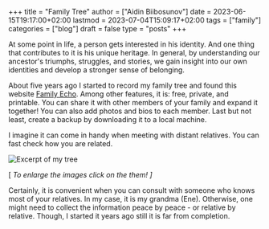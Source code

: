 +++
title = "Family Tree"
author = ["Aidin Biibosunov"]
date = 2023-06-15T19:17:00+02:00
lastmod = 2023-07-04T15:09:17+02:00
tags = ["family"]
categories = ["blog"]
draft = false
type = "posts"
+++

At some point in life, a person gets interested in his identity. And one thing that contributes to it is his unique heritage. In general, by understanding our ancestor's triumphs, struggles, and stories, we gain insight into our own identities and develop a stronger sense of belonging.

About five years ago I started to record my family tree and found this website [Family Echo](https://www.familyecho.com/#edit:START).
Among other features, it is: free, private, and printable. You can share it with other members of your family and expand it together! You can also add photos and bios to each member. Last but not least, create a backup by downloading it to a local machine.

I imagine it can come in handy when meeting with distant relatives. You can fast check how you are related.

![](/images/family_tree/family_tree_example.png "Excerpt of my tree")

[ _To enlarge the images click on the them! ]_

Certainly, it is convenient when you can consult with someone who knows most of your relatives. In my case, it is my grandma (Ene). Otherwise, one might need to collect the information peace by peace - or relative by relative.
Though, I started it years ago still it is far from completion.